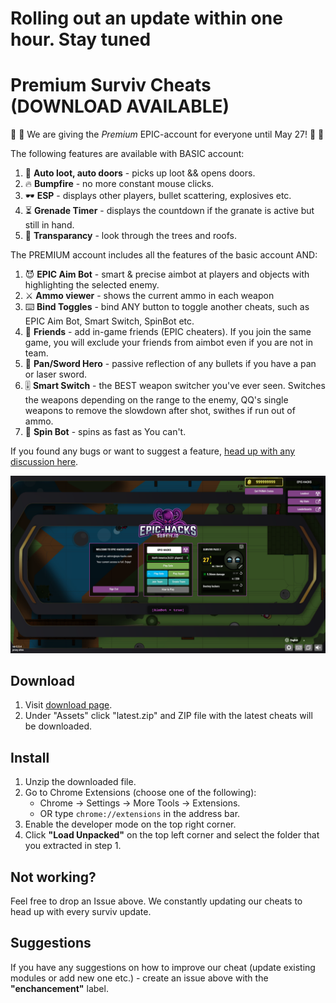 # Rolling out an update within one hour. Stay tuned
# Premium Surviv Cheats (DOWNLOAD AVAILABLE)

🎁 🥺 We are giving the _Premium_ EPIC-account for everyone until May 27! 🥺 🎁

The following features are available with BASIC account:
1. 🔶 __Auto loot, auto doors__ - picks up loot && opens doors.
2. 🔥 __Bumpfire__ - no more constant mouse clicks.
3. 🕶 __ESP__ - displays other players, bullet scattering, explosives etc.
4. ⏳ __Grenade Timer__ - displays the countdown if the granate is active but still in hand.
5. 🧐 __Transparancy__ - look through the trees and roofs.

The PREMIUM account includes all the features of the basic account AND:
1. 😈 __EPIC Aim Bot__ - smart & precise aimbot at players and objects with highlighting the selected enemy.
2. ⚔️ __Ammo viewer__ - shows the current ammo in each weapon
3. ⌨️ __Bind Toggles__ - bind ANY button to toggle another cheats, such as EPIC Aim Bot, Smart Switch, SpinBot etc.
4. 🤝 __Friends__ - add in-game friends (EPIC cheaters). If you join the same game, you will exclude your friends from aimbot even if you are not in team.
5. 🍳 __Pan/Sword Hero__ - passive reflection of any bullets if you have a pan or laser sword.
6. 🎚 __Smart Switch__ - the BEST weapon switcher you've ever seen. Switches the weapons depending on the range to the enemy, QQ's single weapons to remove the slowdown after shot, swithes if run out of ammo.
7. 👾 __Spin Bot__ - spins as fast as You can't.

If you found any bugs or want to suggest a feature, [head up with any discussion here](https://github.com/epic-hacks/epic-hacks-surviv.io/issues). 

![Promo image](img/promo.png)

## Download
1. Visit [download page](https://github.com/epic-hacks/epic-hacks-surviv.io/releases/latest).
2. Under "Assets" click "latest.zip" and ZIP file with the latest cheats will be downloaded.

## Install
1. Unzip the downloaded file.
2. Go to Chrome Extensions (choose one of the following):
   - Chrome -> Settings -> More Tools -> Extensions.
   - OR type ```chrome://extensions``` in the address bar.
3. Enable the developer mode on the top right corner.
4. Click __"Load Unpacked"__ on the top left corner and select the folder that you extracted in step 1.

## Not working?
Feel free to drop an Issue above. We constantly updating our cheats to head up with every surviv update.

## Suggestions
If you have any suggestions on how to improve our cheat (update existing modules or add new one etc.) - create an issue above with the __"enchancement"__ label.
